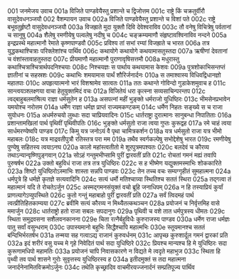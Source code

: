 001	जनमेजय उवाच
001a	विजिते पाण्डवेयैस्तु प्रशान्ते च द्विजोत्तम
001c	राष्ट्रे किं चक्रतुर्वीरौ वासुदेवधनञ्जयौ
002	वैशम्पायन उवाच
002a	विजिते पाण्डवेयैस्तु प्रशान्ते च विशां पते
002c	राष्ट्रे बभूवतुर्हृष्टौ वासुदेवधनञ्जयौ
003a	विजह्राते मुदा युक्तौ दिवि देवेश्वराविव
003c	तौ वनेषु विचित्रेषु पर्वतानां च सानुषु
004a	शैलेषु रमणीयेषु पल्वलेषु नदीषु च
004c	चङ्क्रम्यमाणौ संहृष्टावश्विनाविव नन्दने
005a	इन्द्रप्रस्थे महात्मानौ रेमाते कृष्णपाण्डवौ
005c	प्रविश्य तां सभां रम्यां विजह्राते च भारत
006a	तत्र युद्धकथाश्चित्राः परिक्लेशांश्च पार्थिव
006c	कथायोगे कथायोगे कथयामासतुस्तदा
007a	ऋषीणां देवतानां च वंशांस्तावाहतुस्तदा
007c	प्रीयमाणौ महात्मानौ पुराणावृषिसत्तमौ
008a	मधुरास्तु कथाश्चित्राश्चित्रार्थपदनिश्चयाः
008c	निश्चयज्ञः स पार्थाय कथयामास केशवः
009a	पुत्रशोकाभिसन्तप्तं ज्ञातीनां च सहस्रशः
009c	कथाभिः शमयामास पार्थं शौरिर्जनार्दनः
010a	स तमाश्वास्य विधिवद्विधानज्ञो महातपाः
010c	अपहृत्यात्मनो भारं विशश्रामेव सात्वतः
011a	ततः कथान्ते गोविन्दो गुडाकेशमुवाच ह
011c	सान्त्वयञ्श्लक्ष्णया वाचा हेतुयुक्तमिदं वचः
012a	विजितेयं धरा कृत्स्ना सव्यसाचिन्परन्तप
012c	त्वद्बाहुबलमाश्रित्य राज्ञा धर्मसुतेन ह
013a	असपत्नां महीं भुङ्क्ते धर्मराजो युधिष्ठिरः
013c	भीमसेनप्रभावेन यमयोश्च नरोत्तम
014a	धर्मेण राज्ञा धर्मज्ञ प्राप्तं राज्यमकण्टकम्
014c	धर्मेण निहतः सङ्ख्ये स च राजा सुयोधनः
015a	अधर्मरुचयो लुब्धाः सदा चाप्रियवादिनः
015c	धार्तराष्ट्रा दुरात्मानः सानुबन्धा निपातिताः
016a	प्रशान्तामखिलां पार्थ पृथिवीं पृथिवीपतिः
016c	भुङ्क्ते धर्मसुतो राजा त्वया गुप्तः कुरूद्वह
017a	रमे चाहं त्वया सार्धमरण्येष्वपि पाण्डव
017c	किमु यत्र जनोऽयं वै पृथा चामित्रकर्शन
018a	यत्र धर्मसुतो राजा यत्र भीमो महाबलः
018c	यत्र माद्रवतीपुत्रौ रतिस्तत्र परा मम
019a	तथैव स्वर्गकल्पेषु सभोद्देशेषु भारत
019c	रमणीयेषु पुण्येषु सहितस्य त्वयाऽनघ
020a	कालो महांस्त्वतीतो मे शूरपुत्रमपश्यतः
020c	बलदेवं च कौरव्य तथाऽन्यान्वृष्णिपुङ्गवान्
021a	सोऽहं गन्तुमभीप्सामि पुरीं द्वारवतीं प्रति
021c	रोचतां गमनं मह्यं तवापि पुरुषर्षभ
022a	उक्तो बहुविधं राजा तत्र तत्र युधिष्ठिरः
022c	स ह भीष्मेण यद्युक्तमस्माभिः शोककारिते
023a	शिष्टो युधिष्ठिरोऽस्माभिः शास्ता सन्नपि पाण्डवः
023c	तेन तच्च वचः सम्यग्गृहीतं सुमहात्मना
024a	धर्मपुत्रे हि धर्मज्ञे कृतज्ञे सत्यवादिनि
024c	सत्यं धर्मो मतिश्चाग्र्या स्थितिश्च सततं स्थिरा
025a	तद्गत्वा तं महात्मानं यदि ते रोचतेऽर्जुन
025c	अस्मद्गमनसंयुक्तं वचो ब्रूहि जनाधिपम्
026a	न हि तस्याप्रियं कुर्यां प्राणत्यागेऽप्युपस्थिते
026c	कुतो गन्तुं महाबाहो पुरीं द्वारवतीं प्रति
027a	सर्वं त्विदमहं पार्थ त्वत्प्रीतिहितकाम्यया
027c	ब्रवीमि सत्यं कौरव्य न मिथ्यैतत्कथञ्चन
028a	प्रयोजनं च निर्वृत्तमिह वासे ममार्जुन
028c	धार्तराष्ट्रो हतो राजा सबलः सपदानुगः
029a	पृथिवी च वशे तात धर्मपुत्रस्य धीमतः
029c	स्थिता समुद्रवसना सशैलवनकानना
029e	चिता रत्नैर्बहुविधैः कुरुराजस्य पाण्डव
030a	धर्मेण राजा धर्मज्ञः पातु सर्वां वसुन्धराम्
030c	उपास्यमानो बहुभिः सिद्धैश्चापि महात्मभिः
030e	स्तूयमानश्च सततं बन्दिभिर्भरतर्षभ
031a	तन्मया सह गत्वाऽद्य राजानं कुरुवर्धनम्
031c	आपृच्छ कुरुशार्दूल गमनं द्वारकां प्रति
032a	इदं शरीरं वसु यच्च मे गृहे निवेदितं पार्थ सदा युधिष्ठिरे
032c	प्रियश्च मान्यश्च हि मे युधिष्ठिरः सदा कुरूणामधिपो महामतिः
033a	प्रयोजनं चापि निवासकारणे न विद्यते मे त्वदृते महाभुज
033c	स्थिता हि पृथ्वी तव पार्थ शासने गुरोः सुवृत्तस्य युधिष्ठिरस्य ह
034a	इतीदमुक्तं स तदा महात्मना जनार्दनेनामितविक्रमोऽर्जुनः
034c	तथेति कृच्छ्रादिव वाचमीरयज्जनार्दनं सम्प्रतिपूज्य पार्थिव
